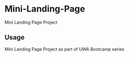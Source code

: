 # Mini-Landing-Page
Mini Landing Page Project

## Usage
Mini Landing Page Project as part of UWA Bootcamp series

